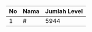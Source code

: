 | No | Nama            | Jumlah Level |
|----|-----------------|--------------|
| 1  | #    |    5944        |
